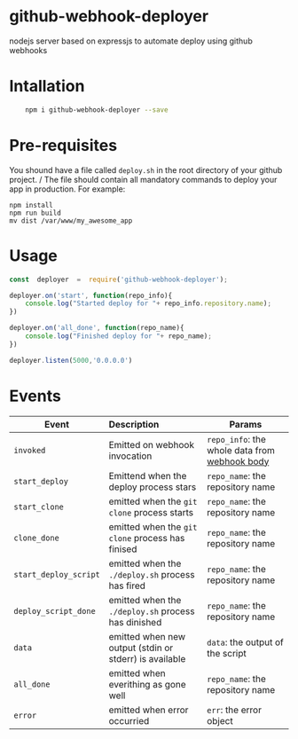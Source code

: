 # github-webhook-deployer
nodejs server based on expressjs to automate deploy using github webhooks

# Intallation
```sh
	npm i github-webhook-deployer --save
```	
# Pre-requisites
You shound have a file called ``` deploy.sh ``` in the root directory of your github project. /
The file should contain all mandatory commands to deploy your app in production.
For example:
```bahs
npm install
npm run build
mv dist /var/www/my_awesome_app
```

# Usage
```javascript
const  deployer  =  require('github-webhook-deployer');

deployer.on('start', function(repo_info){
    console.log("Started deploy for "+ repo_info.repository.name);
})

deployer.on('all_done', function(repo_name){
    console.log("Finished deploy for "+ repo_name);
})

deployer.listen(5000,'0.0.0.0')
```
# Events
| Event    | Description   |  Params |
|----------|:--------------|-------|
| ```invoked``` |Emitted on webhook invocation| ```repo_info```: the whole data from [webhook body](https://developer.github.com/webhooks/) |
| ```start_deploy``` |Emittend when the deploy process stars| ```repo_name```: the repository name|
| ```start_clone``` | emitted when the ```git clone``` process starts | ```repo_name```: the repository name|
| ```clone_done``` | emitted when the ```git clone``` process has finised | ```repo_name```: the repository name|
| ```start_deploy_script``` | emitted when the ```./deploy.sh``` process has fired | ```repo_name```: the repository name|
| ```deploy_script_done``` | emitted when the ```./deploy.sh``` process has dinished | ```repo_name```: the repository name|
| ```data``` | emitted when new output (stdin or stderr) is available  | ```data```: the output of the script|
| ```all_done``` | emitted when everithing as gone well  |```repo_name```: the repository name|
| ```error``` | emitted when error occurried  |```err```: the error object|